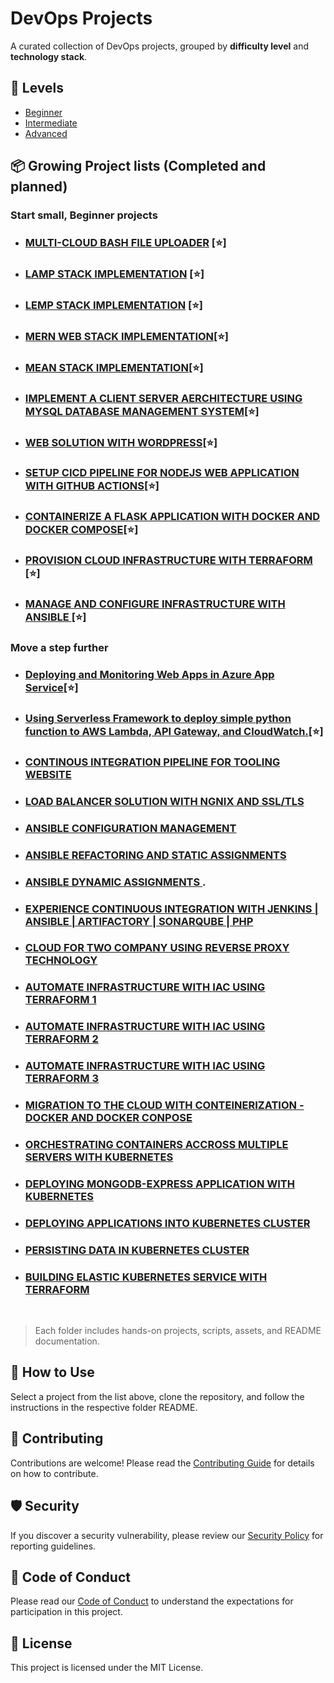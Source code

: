# DevOps Projects

A curated collection of DevOps projects, grouped by **difficulty level** and **technology stack**.

## 🧩 Levels

- [Beginner](./beginner)
- [Intermediate](./intermediate)
- [Advanced](./advanced)

## 📦 Growing Project lists (Completed and planned)

### Start small, Beginner projects

- ### [MULTI-CLOUD BASH FILE UPLOADER](./beginner/bash/project-multi-cloud-uploader/README.md) [⭐]
- ### [LAMP STACK IMPLEMENTATION](./beginner/linux/lamp-stack/README.md) [⭐]
- ### [LEMP STACK IMPLEMENTATION](./beginner/linux/lemp-stack/README.md) [⭐]
- ### [MERN WEB STACK IMPLEMENTATION](./beginner/linux/mern-stack/README.md)[⭐]
- ### [MEAN STACK IMPLEMENTATION](./beginner/linux/mean-stack/README.md)[⭐]
- ### [IMPLEMENT A CLIENT SERVER AERCHITECTURE USING MYSQL DATABASE MANAGEMENT SYSTEM](./beginner/linux/project-05-wordpress-client-server-DBMS/README.md)[⭐]
- ### [ WEB SOLUTION WITH WORDPRESS](./beginner/linux/wordpress/)[⭐]
- ### [ SETUP CICD PIPELINE FOR NODEJS WEB APPLICATION WITH GITHUB ACTIONS](./beginner/linux/cicd-pipeline/README.md)[⭐]
- ### [ CONTAINERIZE A FLASK APPLICATION WITH DOCKER AND DOCKER COMPOSE](./beginner/docker/flask-docker/README.md)[⭐]
- ### [ PROVISION CLOUD INFRASTRUCTURE WITH TERRAFORM ](./beginner/terraform/basic-server-provision-terraform/README.md)[⭐]
- ### [ MANAGE AND CONFIGURE INFRASTRUCTURE WITH ANSIBLE ](./beginner/basic-server-config-ansible/ansible/README.md)[⭐]


### Move a step further

- ### [ Deploying and Monitoring Web Apps in Azure App Service](./intermediate/azure/azure-app-service-monitoring/README.md)[⭐]
- ### [ Using Serverless Framework to deploy simple python function to AWS Lambda, API Gateway, and CloudWatch.](./intermediate/aws/serverless-python/Readme.md)[⭐]

<!-- - ### Project 8: [ LOAD BALANCER SOLUTION WITH APACHE](./project-08) -->
- ### [CONTINOUS INTEGRATION PIPELINE FOR TOOLING WEBSITE](./intermediate/security/ci-tooling/README.md)
- ### [ LOAD BALANCER SOLUTION WITH NGNIX AND SSL/TLS](./intermediate/ngnix/loadbalancer-ngnix-ssl/)
- ### [ ANSIBLE CONFIGURATION MANAGEMENT ](./intermediate/ansible/nsible-automation/README.md)
- ### [ ANSIBLE REFACTORING AND STATIC ASSIGNMENTS ](./intermediate/ansible/ansible-refactor/README.md)
- ### [ ANSIBLE DYNAMIC ASSIGNMENTS ](./intermediate/ansible/ansible-dynamic/README.md).
- ### [ EXPERIENCE CONTINUOUS INTEGRATION WITH JENKINS | ANSIBLE | ARTIFACTORY | SONARQUBE | PHP](./intermediate/security/ci-security-pipeline/README.md)
- ### [ CLOUD FOR TWO COMPANY USING REVERSE PROXY TECHNOLOGY ](./advanced/networking/reverse-proxy/README.md)
- ### [ AUTOMATE INFRASTRUCTURE WITH IAC USING TERRAFORM 1](./advanced/terraform/terraform-1/README.md)
- ### [ AUTOMATE INFRASTRUCTURE WITH IAC USING TERRAFORM 2](./advanced/terraform/terraform-2/README.md)
- ### [ AUTOMATE INFRASTRUCTURE WITH IAC USING TERRAFORM 3](./advanced/terraform/terraform-3/README.md)
- ### [ MIGRATION TO THE CLOUD WITH CONTEINERIZATION  - DOCKER AND DOCKER CONPOSE](./advanced/docker/docker-compose/README.md)
- ### [ ORCHESTRATING CONTAINERS ACCROSS MULTIPLE SERVERS WITH KUBERNETES](./advanced/kubernetes/container-multiple-servers-k8s/README.md)
- ### [ DEPLOYING MONGODB-EXPRESS APPLICATION WITH KUBERNETES](./advanced/kubernetes/mongo-k8s/README.md)
- ### [ DEPLOYING APPLICATIONS INTO KUBERNETES CLUSTER](./advanced/kubernetes/apps-k8s/README.md)
- ### [PERSISTING DATA IN KUBERNETES CLUSTER](./advanced/kubernetes/data-k8s/README.md)
- ### [ BUILDING ELASTIC KUBERNETES SERVICE WITH TERRAFORM](./advanced/aws/eks-terraform/README.md)

<br />

> Each folder includes hands-on projects, scripts, assets, and README documentation.

## 🚀 How to Use

Select a project from the list above, clone the repository, and follow the instructions in the respective folder README.

## 🤝 Contributing

Contributions are welcome! Please read the [Contributing Guide](./CONTRIBUTING.md) for details on how to contribute.

## 🛡️ Security

If you discover a security vulnerability, please review our [Security Policy](./SECURITY.md) for reporting guidelines.

## 📜 Code of Conduct
Please read our [Code of Conduct](./CODE_OF_CONDUCT.md) to understand the expectations for participation in this project.

## 📜 License

This project is licensed under the MIT License.
